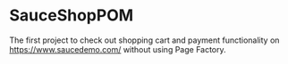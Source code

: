 # SauceShopPOM
The first project to check out shopping cart and payment functionality on https://www.saucedemo.com/ without using Page Factory.
